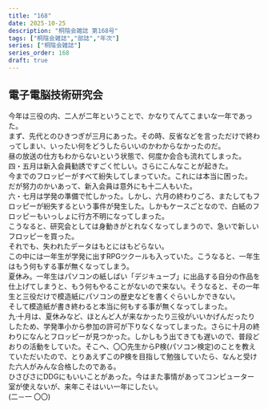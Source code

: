 ```yaml
---
title: "168"
date: 2025-10-25
description: "桐陰会雑誌 第168号"
tags: ["桐陰会雑誌","部誌","年次"]
series: ["桐陰会雑誌"]
series_order: 168
draft: true
---
```


## 電子電脳技術研究会

今年は三役の内、二人が二年ということで、かなりてんてこまいな一年であった。  
まず、先代とのひきつぎが三月にあった。その時、反省などを言っただけで終わってしまい、いったい何をどうしたらいいのかわからなかったのだ。  
昼の放送の仕方もわからないという状態で、何度か会合も流れてしまった。  
四・五月は新入会員勧誘ですごく忙しい。さらにこんなことが起きた。  
今までのフロッピーがすべて紛失してしまっていた。これには本当に困った。  
だが努力のかいあって、新入会員は意外にも十二人もいた。  
六・七月は学発の準備で忙しかった。しかし、六月の終わりごろ、またしてもフロッピーが紛失するという事件が発生した。しかもケースごとなので、白紙のフロッピーもいっしょに行方不明になってしまった。  
こうなると、研究会としては身動きがとれなくなってしまうので、急いで新しいフロッピーを買った。  
それでも、失われたデータはもとにはもどらない。  
この中には一年生が学発に出すRPGツクールも入っていた。こうなると、一年生はもう何もする事が無くなってしまう。  
夏休み。一年生はパソコンの紙しばい「デジキューブ」に出品する自分の作品を仕上げてしまうと、もう何もやることがないので来ない。そうなると、その一年生と三役だけで模造紙にパソコンの歴史などを書くぐらいしかできない。  
そして模造紙が書き終わると本当に何もする事が無くなってしまった。  
九·十月は、夏休みなど、ほとんど人が来なかったり三役がいいかげんだったりしたため、学発準小から参加の許可が下りなくなってしまった。さらに十月の終わりになんとフロッピーが見つかった。しかしもう出てきても遅いので、普段どおりの活動をしていた。そこへ、〇〇先生からP検(パソコン検定)のことを教えていただいたので、とりあえずこのP検を目指して勉強していたら、なんと受けた六人がみんな合格したのである。  
ひさびさにDDGにもいいことがあった。今はまた事情があってコンピューター室が使えないが、来年こそはいい一年にしたい。  
(二​－一 〇〇)
